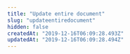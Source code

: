 ```yaml
---
title: "Update entire document"
slug: "updateentiredocument"
hidden: false
createdAt: "2019-12-16T06:09:28.493Z"
updatedAt: "2019-12-16T06:09:28.494Z"
---
```

